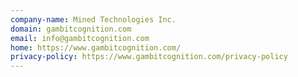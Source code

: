 ```yaml
---
company-name: Mined Technologies Inc.
domain: gambitcognition.com
email: info@gambitcognition.com
home: https://www.gambitcognition.com/
privacy-policy: https://www.gambitcognition.com/privacy-policy
---
```



